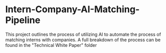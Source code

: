 # Intern-Company-AI-Matching-Pipeline
This project outlines the process of utilizing AI to automate the process of matching interns with companies. A full breakdown of the process can be found in the "Technical White Paper" folder
